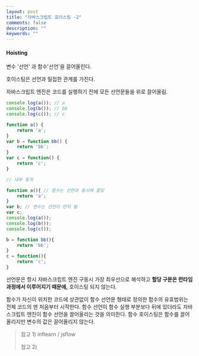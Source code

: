 ```yaml
---
layout: post
title: "자바스크립트 호이스팅 -2"
comments: false
description: ""
keywords: ""
---
```




#### Hoisting

변수 '선언' 과 함수'선언'을 끌어올린다.

호이스팅은 선언과 밀접한 관계를 가진다.

자바스크립트 엔진은 코드를 실행하기 전에 모든 선언문들을 위로 끌어올림.

```javascript
console.log(a()); // a
console.log(b()); // bb
console.log(c()); // c

function a() {
    return 'a';
}
var b = function bb() {
    return 'bb';
}
var c = function() {
    return 'c';
}

// 내부 동작

function a(){ // 함수는 선언과 동시에 할당
    return 'a';
}
var b; // 변수는 선언이 먼저 됨
var c;
console.log(a());
console.log(b());
console.log(c());

b = function bb(){
    return 'bb';
}
c = function(){
    return 'c';
}
```



선언문은 항시 자바스크립트 엔진 구동시 가장 최우선으로 해석하고 **할당 구문은 런타임 과정에서 이루어지기 때문에,** 호이스팅 되지 않는다.

함수가 자신이 위치한 코드에 상관없이 함수 선언문 형태로 정의한 함수의 유효범위는 전체 코드의 맨 처음부터 시작한다. 함수 선언이 함수 실행 부분보다 뒤에 있더라도 자바스크립트 엔진이 함수 선언을 끌어올리는 것을 의미한다. 함수 호이스팅은 함수를 끌어올리지만 변수의 값은 끌어올리지 않는다.





> 참고 1) inflearn / jsflow
>
> 참고 2) 